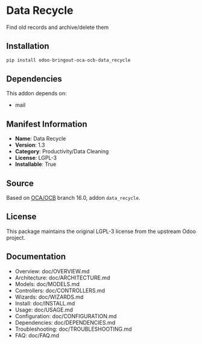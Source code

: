 # Data Recycle

Find old records and archive/delete them

## Installation

```bash
pip install odoo-bringout-oca-ocb-data_recycle
```

## Dependencies

This addon depends on:
- mail

## Manifest Information

- **Name**: Data Recycle
- **Version**: 1.3
- **Category**: Productivity/Data Cleaning
- **License**: LGPL-3
- **Installable**: True

## Source

Based on [OCA/OCB](https://github.com/OCA/OCB) branch 16.0, addon `data_recycle`.

## License

This package maintains the original LGPL-3 license from the upstream Odoo project.

## Documentation

- Overview: doc/OVERVIEW.md
- Architecture: doc/ARCHITECTURE.md
- Models: doc/MODELS.md
- Controllers: doc/CONTROLLERS.md
- Wizards: doc/WIZARDS.md
- Install: doc/INSTALL.md
- Usage: doc/USAGE.md
- Configuration: doc/CONFIGURATION.md
- Dependencies: doc/DEPENDENCIES.md
- Troubleshooting: doc/TROUBLESHOOTING.md
- FAQ: doc/FAQ.md
